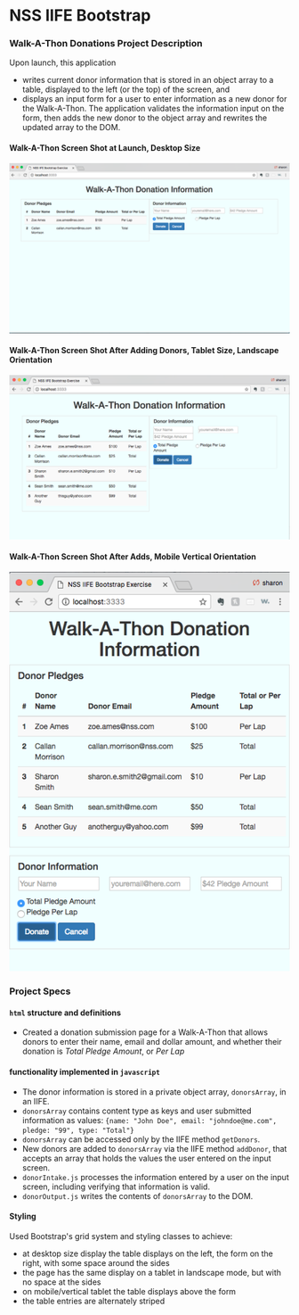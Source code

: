# NSS IIFE Bootstrap

### Walk-A-Thon Donations Project Description 
Upon launch, this application 
- writes current donor information that is stored in an object array to a table, displayed to the left (or the top) of the screen, and 
- displays an input form for a user to enter information as a new donor for the Walk-A-Thon. The application validates the information input on the form, then adds the new donor to the object array and rewrites the updated array to the DOM. 

#### Walk-A-Thon Screen Shot at Launch, Desktop Size 
![Walk-A-Thon Screen Shot at Launch, Desktop Size](https://raw.githubusercontent.com/SMITHsharon/IIFEBoostrap/screens/screens/Walk-A-Thon%20Donations%20Screen%20at%20Launch%2C%20Desktop%20Size.png)

#### Walk-A-Thon Screen Shot After Adding Donors, Tablet Size, Landscape Orientation
![Walk-A-Thon Screen Shot After Adds, Landscape](https://raw.githubusercontent.com/SMITHsharon/IIFEBoostrap/screens/screens/Walk-A-Thon%20Screen%20Shot%20After%20Adds%2C%20Tablet%20Size.png)

#### Walk-A-Thon Screen Shot After Adds, Mobile Vertical Orientation
![Walk-A-Thon Screen Shot After Adds, Vertical](https://raw.githubusercontent.com/SMITHsharon/IIFEBoostrap/screens/screens/Walk-A-Thon%20Screen%20Shot%20After%20Adds%2C%20Vertical%20Orientation.png)


### Project Specs
#### `html` structure and definitions
- Created a donation submission page for a Walk-A-Thon that allows donors to enter their name, email and dollar amount, and whether their donation is *Total Pledge Amount*, or *Per Lap*

#### functionality implemented in `javascript` 
- The donor information is stored in a private object array, `donorsArray`, in an IIFE. 
- `donorsArray` contains content type as keys and user submitted information as values: 
`{name: "John Doe", email: "johndoe@me.com", pledge: "99", type: "Total"}`
- `donorsArray` can be accessed only by the IIFE method `getDonors`.
- New donors are added to `donorsArray` via the IIFE method `addDonor`, that accepts an array that holds the values the user entered on the input screen. 
- `donorIntake.js` processes the information entered by a user on the input screen, including verifying that information is valid. 
- `donorOutput.js` writes the contents of `donorsArray` to the DOM. 

#### Styling
Used Bootstrap's grid system and styling classes to achieve:
- at desktop size display the table displays on the left, the form on the right, with some space around the sides
- the page has the same display on a tablet in landscape mode, but with no space at the sides
- on mobile/vertical tablet the table displays above the form
- the table entries are alternately striped

